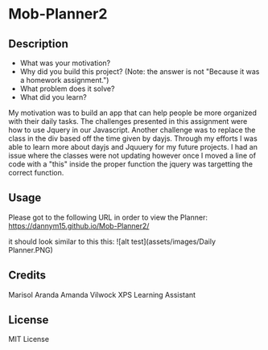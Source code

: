# Mob-Planner2

## Description

- What was your motivation?
- Why did you build this project? (Note: the answer is not "Because it was a homework assignment.")
- What problem does it solve?
- What did you learn?

My motivation was to build an app that can help people be more organized with their daily tasks.  The challenges presented in this assignment were how to use Jquery in our Javascript.  Another challenge was to replace the class in the div based off the time given by dayjs.  Through my efforts I was able to learn more about dayjs and Jquuery for my future projects.  I had an issue where the classes were not updating however once I moved a line of code with a "this" inside the proper function the jquery was targetting the correct function.


## Usage

Please got to the following URL in order to view the Planner: https://dannym15.github.io/Mob-Planner2/

it should look similar to this this: ![alt test](assets/images/Daily Planner.PNG)

## Credits

Marisol Aranda
Amanda Vilwock
XPS Learning Assistant

## License

MIT License

